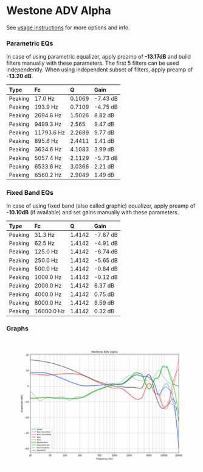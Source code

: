 # Westone ADV Alpha
See [usage instructions](https://github.com/jaakkopasanen/AutoEq#usage) for more options and info.

### Parametric EQs
In case of using parametric equalizer, apply preamp of **-13.17dB** and build filters manually
with these parameters. The first 5 filters can be used independently.
When using independent subset of filters, apply preamp of **-13.20 dB**.

| Type    | Fc         |      Q | Gain     |
|:--------|:-----------|:-------|:---------|
| Peaking | 17.0 Hz    | 0.1069 | -7.43 dB |
| Peaking | 193.9 Hz   | 0.7109 | -4.75 dB |
| Peaking | 2694.6 Hz  | 1.5026 | 8.82 dB  |
| Peaking | 9499.3 Hz  | 2.565  | 9.47 dB  |
| Peaking | 11793.6 Hz | 2.2689 | 9.77 dB  |
| Peaking | 895.6 Hz   | 2.4411 | 1.41 dB  |
| Peaking | 3634.6 Hz  | 4.1083 | 3.99 dB  |
| Peaking | 5057.4 Hz  | 2.1129 | -5.73 dB |
| Peaking | 6533.6 Hz  | 3.0366 | 2.21 dB  |
| Peaking | 6560.2 Hz  | 2.9049 | 1.49 dB  |

### Fixed Band EQs
In case of using fixed band (also called graphic) equalizer, apply preamp of **-10.10dB**
(if available) and set gains manually with these parameters.

| Type    | Fc         |      Q | Gain     |
|:--------|:-----------|:-------|:---------|
| Peaking | 31.3 Hz    | 1.4142 | -7.87 dB |
| Peaking | 62.5 Hz    | 1.4142 | -4.91 dB |
| Peaking | 125.0 Hz   | 1.4142 | -6.74 dB |
| Peaking | 250.0 Hz   | 1.4142 | -5.65 dB |
| Peaking | 500.0 Hz   | 1.4142 | -0.84 dB |
| Peaking | 1000.0 Hz  | 1.4142 | -0.12 dB |
| Peaking | 2000.0 Hz  | 1.4142 | 6.37 dB  |
| Peaking | 4000.0 Hz  | 1.4142 | 0.75 dB  |
| Peaking | 8000.0 Hz  | 1.4142 | 9.59 dB  |
| Peaking | 16000.0 Hz | 1.4142 | 0.32 dB  |

### Graphs
![](./Westone%20ADV%20Alpha.png)